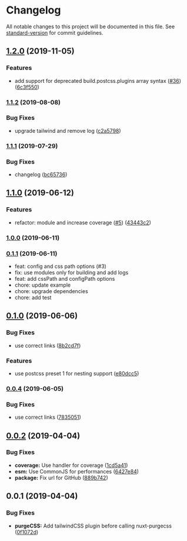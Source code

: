 # Changelog

All notable changes to this project will be documented in this file. See [standard-version](https://github.com/conventional-changelog/standard-version) for commit guidelines.

## [1.2.0](https://github.com/nuxt-community/nuxt-module/compare/v1.1.2...v1.2.0) (2019-11-05)


### Features

* add support for deprecated build.postcss.plugins array syntax ([#36](https://github.com/nuxt-community/nuxt-module/issues/36)) ([6c3f550](https://github.com/nuxt-community/nuxt-module/commit/6c3f550))

### [1.1.2](https://github.com/nuxt-community/nuxt-module/compare/v1.1.1...v1.1.2) (2019-08-08)


### Bug Fixes

* upgrade tailwind and remove log ([c2a5798](https://github.com/nuxt-community/nuxt-module/commit/c2a5798))

### [1.1.1](https://github.com/nuxt-community/nuxt-module/compare/v1.1.0...v1.1.1) (2019-07-29)


### Bug Fixes

* changelog ([bc65736](https://github.com/nuxt-community/nuxt-module/commit/bc65736))



## [1.1.0](https://github.com/nuxt-community/nuxt-module/compare/v0.1.0...v1.1.0) (2019-06-12)


### Features

* refactor: module and increase coverage ([#5](https://github.com/nuxt-community/nuxt-module/issues/5)) ([43443c2](https://github.com/nuxt-community/nuxt-module/commit/43443c24524290602f9215fcb793e4ace7c75b5b))


### [1.0.0](https://github.com/Atinux/nuxt-module/compare/v0.1.1...v1.0.0) (2019-06-11)

### [0.1.1](https://github.com/Atinux/nuxt-module/compare/v0.1.0...v0.1.1) (2019-06-11)

* feat: config and css path options (#3)
* fix: use modules only for building and add logs
* feat: add cssPath and configPath options
* chore: update example
* chore: upgrade dependencies
* chore: add test

## [0.1.0](https://github.com/Atinux/nuxt-module/compare/v0.0.3...v0.1.0) (2019-06-06)


### Bug Fixes

* use correct links ([8b2cd7f](https://github.com/Atinux/nuxt-module/commit/8b2cd7f))


### Features

* use postcss preset 1 for nesting support ([e80dcc5](https://github.com/Atinux/nuxt-module/commit/e80dcc5))



### [0.0.4](https://github.com/Atinux/nuxt-module/compare/v0.0.3...v0.0.4) (2019-06-05)


### Bug Fixes

* use correct links ([7835051](https://github.com/Atinux/nuxt-module/commit/7835051))



## [0.0.2](https://github.com/Atinux/nuxt-module/compare/v0.0.1...v0.0.2) (2019-04-04)


### Bug Fixes

* **coverage:** Use handler for coverage ([1cd5a41](https://github.com/Atinux/nuxt-module/commit/1cd5a41))
* **esm:** Use CommonJS for performances ([6427e84](https://github.com/Atinux/nuxt-module/commit/6427e84))
* **package:** Fix url for GitHub ([889b742](https://github.com/Atinux/nuxt-module/commit/889b742))



## 0.0.1 (2019-04-04)


### Bug Fixes

* **purgeCSS:** Add tailwindCSS plugin before calling nuxt-purgecss ([0f1072d](https://github.com/nuxt-community/tailwindcss/commit/0f1072d))
